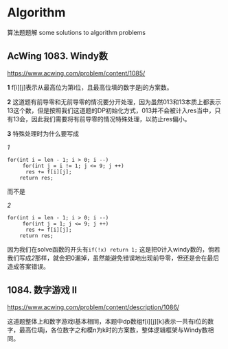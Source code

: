 # Algorithm
算法题题解
some solutions to algorithm problems
## AcWing 1083. Windy数 
https://www.acwing.com/problem/content/1085/

**1** f[i][j]表示从最高位为第i位，且最高位填的数字是j的方案数。

**2** 这道题有前导零和无前导零的情况要分开处理，因为虽然013和13本质上都表示13这个数，但是按照我们这道题的DP初始化方式，013并不会被计入res当中，只有13会，因此我们需要将有前导零的情况特殊处理，以防止res偏小。

**3** 特殊处理时为什么要写成

*1*
```
for(int i = len - 1; i > 0; i --)
     for(int j = i != 1; j <= 9; j ++)
      res += f[i][j];
    return res;
```

而不是

*2*
```
for(int i = len - 1; i > 0; i --)
     for(int j = 1; j <= 9; j ++)
      res += f[i][j];
    return res;
```

因为我们在solve函数的开头有`if(!x) return 1;` 这是把0计入windy数的，倘若我们写成*2*那样，就会把0漏掉，虽然能避免错误地出现前导零，但还是会在最后造成答案错误。
## 1084. 数字游戏 II
https://www.acwing.com/problem/content/description/1086/

这道题整体上和数字游戏Ⅰ基本相同，本题中dp数组f[i][j][k]表示一共有i位的数字，最高位填j，各位数字之和模n为k时的方案数，整体逻辑框架与Windy数相同。

